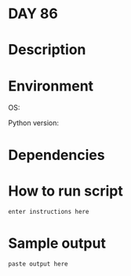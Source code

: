 
# DAY 86

# Description

# Environment
OS:

Python version:

# Dependencies

# How to run script
```
enter instructions here
```

# Sample output
```
paste output here
```
